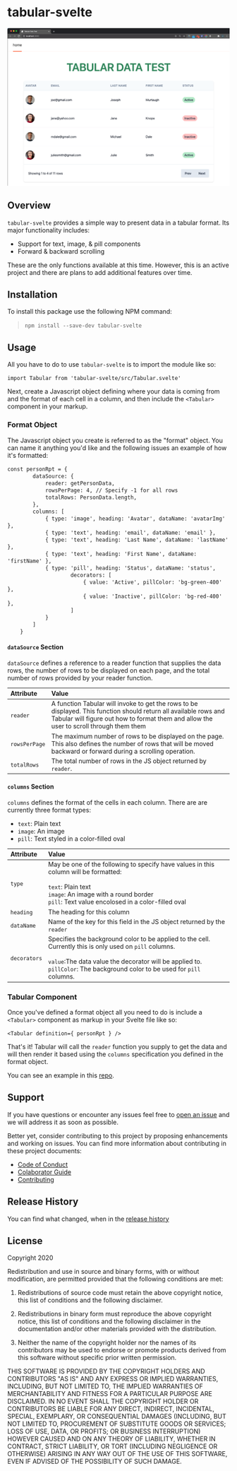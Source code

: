 # tabular-svelte

![Tabular Screenshot](./docs/tabular_demo_screenshot.png)
## Overview

`tabular-svelte` provides a simple way to present data in a tabular format.
Its major functionality includes:

- Support for text, image, & pill components
- Forward & backward scrolling

These are the only functions available at this time. However, this is an 
active project and there are plans to add additional features over time.

## Installation

To install this package use the following NPM command:
> `npm install --save-dev tabular-svelte`

## Usage

All you have to do to use `tabular-svelte` is to import the module like so:
```
import Tabular from 'tabular-svelte/src/Tabular.svelte'
```

Next, create a
Javascript object defining where your data is coming from and 
the format of each cell in a column, and then include the `<Tabular>`
component in your markup.

### Format Object

The Javascript object you create is referred to as the "format"
object. You can name it anything you'd like and the following issues
an example of how it's formatted:
```
const personRpt = {
		dataSource: {
			reader: getPersonData,
			rowsPerPage: 4, // Specify -1 for all rows
			totalRows: PersonData.length,
		},
		columns: [
			{ type: 'image', heading: 'Avatar', dataName: 'avatarImg' },
			{ type: 'text', heading: 'email', dataName: 'email' },
			{ type: 'text', heading: 'Last Name', dataName: 'lastName' },
			{ type: 'text', heading: 'First Name', dataName: 'firstName' },
			{ type: 'pill', heading: 'Status', dataName: 'status',
					decorators: [ 
						{ value: 'Active', pillColor: 'bg-green-400' },
						{ value: 'Inactive', pillColor: 'bg-red-400' },
					]
			}
		]
	}
```

#### `dataSource` Section
`dataSource` defines a reference to a reader function that 
supplies the data rows, the number of rows to be displayed on 
each page, and the total number of rows provided by your reader 
function.

| Attribute | Value |
|:----------|:------|
| `reader`      | A function Tabular will invoke to get the rows to be displayed. This function should return all available rows and Tabular will figure out how to format them and allow the user to scroll through them them |
| `rowsPerPage` | The maximum number of rows to be displayed on the page. This also defines the number of rows that will be moved backward or forward during a scrolling operation. |
| `totalRows`   | The total number of rows in the JS object returned by `reader`. |

#### `columns` Section 
`columns` defines the format of the cells in each column. There are
are currently three format types:

- `text`: Plain text
- `image`: An image
- `pill`: Text styled in a color-filled oval

| Attribute      | Value |
|:---------------|:------|
| `type`         | May be one of the following to specify have values in this column will be formatted:<br/><br/>`text`: Plain text<br/>`image`: An image with a round border<br/>`pill`: Text value encolosed in a color-filled oval |
| `heading`      | The heading for this column |
| `dataName`     | Name of the key for this field in the JS object returned by the `reader` |
| `decorators`   | Specifies the background color to be applied to the cell. Currently this is only used on `pill` columns.<br/><br/>`value`:The data value the decorator will be applied to.<br/>`pillColor`: The background color to be used for `pill` columns. |

### Tabular Component

Once you've defined a format object all you need to do is include a
`<Tabular>` component as markup in your Svelte file like so:

```
<Tabular definition={ personRpt } />
```

That's it! Tabular will call the `reader` function you supply to get the data
and will then render it based using the `columns` specification you defined
in the format object. 

You can see an example in this [repo](https://github.com/jdmedlock/tabular-svelte-test).
## Support

If you have questions or encounter any issues feel free to 
[open an issue](https://github.com/jdmedlock/tabular-svelte/issues) and we will address it as soon as possible. 

Better yet, consider contributing to this project by proposing enhancements
and working on issues. You can find more information about contributing in
these project documents:

- [Code of Conduct](./docs/CODE_OF_CONDUCT.md)
- [Colaborator Guide](./docs/COLLABORATOR_GUIDE.md)
- [Contributing](./docs/CONTRIBUTING.md)

## Release History

You can find what changed, when in the [release history](./docs/RELEASE_HISTORY.md) 
## License

Copyright 2020 <COPYRIGHT Jim D. Medlock>

Redistribution and use in source and binary forms, with or without modification, are permitted provided that the following conditions are met:

1. Redistributions of source code must retain the above copyright notice, this list of conditions and the following disclaimer.

2. Redistributions in binary form must reproduce the above copyright notice, this list of conditions and the following disclaimer in the documentation and/or other materials provided with the distribution.

3. Neither the name of the copyright holder nor the names of its contributors may be used to endorse or promote products derived from this software without specific prior written permission.

THIS SOFTWARE IS PROVIDED BY THE COPYRIGHT HOLDERS AND CONTRIBUTORS "AS IS" AND ANY EXPRESS OR IMPLIED WARRANTIES, INCLUDING, BUT NOT LIMITED TO, THE IMPLIED WARRANTIES OF MERCHANTABILITY AND FITNESS FOR A PARTICULAR PURPOSE ARE DISCLAIMED. IN NO EVENT SHALL THE COPYRIGHT HOLDER OR CONTRIBUTORS BE LIABLE FOR ANY DIRECT, INDIRECT, INCIDENTAL, SPECIAL, EXEMPLARY, OR CONSEQUENTIAL DAMAGES (INCLUDING, BUT NOT LIMITED TO, PROCUREMENT OF SUBSTITUTE GOODS OR SERVICES; LOSS OF USE, DATA, OR PROFITS; OR BUSINESS INTERRUPTION) HOWEVER CAUSED AND ON ANY THEORY OF LIABILITY, WHETHER IN CONTRACT, STRICT LIABILITY, OR TORT (INCLUDING NEGLIGENCE OR OTHERWISE) ARISING IN ANY WAY OUT OF THE USE OF THIS SOFTWARE, EVEN IF ADVISED OF THE POSSIBILITY OF SUCH DAMAGE.